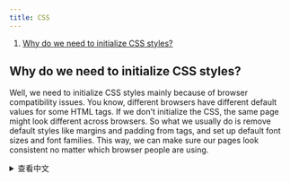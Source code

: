 ```yaml
---
title: CSS
---
```


1. [Why do we need to initialize CSS styles?](#why-do-we-need-to-initialize-css-styles)

## Why do we need to initialize CSS styles?

Well, we need to initialize CSS styles mainly because of browser compatibility issues. You know, different browsers have different default values for some HTML tags. If we don't initialize the CSS, the same page might look different across browsers. So what we usually do is remove default styles like margins and padding from tags, and set up default font sizes and font families. This way, we can make sure our pages look consistent no matter which browser people are using.

<details>
<summary>查看中文</summary>
为什么要初始化CSS样式？

因为浏览器的兼容性问题，在不同浏览器中有些标签的默认值是不同的。如果没有对 CSS 进行初始化，那么页面在不同的浏览器之间显示可能会有差异。一般常用的初始化样式操作是去掉标签的默认样式，比如 margin 和 padding，设置默认的字体大小和字体等，以便在不同浏览器中显示效果一致。

</details>
